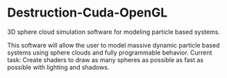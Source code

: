 # Destruction-Cuda-OpenGL
3D sphere cloud simulation software for modeling particle based systems.

This software will allow the user to model massive dynamic particle based systems using sphere clouds and fully programmable behavior.
Current task: Create shaders to draw as many spheres as possible as fast as possible with lighting and shadows.
